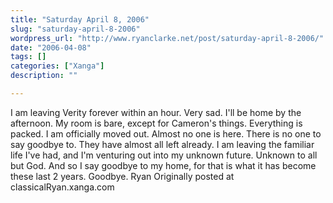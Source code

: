 ```yaml
---
title: "Saturday April 8, 2006"
slug: "saturday-april-8-2006"
wordpress_url: "http://www.ryanclarke.net/post/saturday-april-8-2006/"
date: "2006-04-08"
tags: []
categories: ["Xanga"]
description: ""

---
```


I am leaving Verity forever within an hour. Very sad. I'll be home by the afternoon.
My room is bare, except for Cameron's things. Everything is packed. I am officially moved out.
Almost no one is here. There is no one to say goodbye to. They have almost all left already.
I am leaving the familiar life I've had, and I'm venturing out into my unknown future. Unknown to all but God.
And so I say goodbye to my home, for that is what it has become these last 2 years.
Goodbye.
Ryan
Originally posted at classicalRyan.xanga.com

